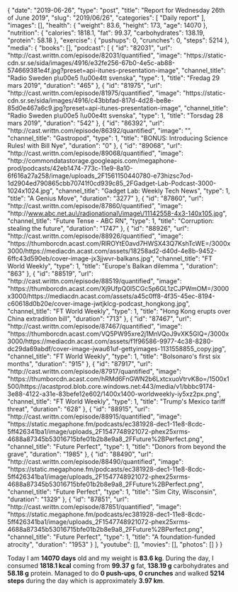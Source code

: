 {
    "date": "2019-06-26",
    "type": "post",
    "title": "Report for Wednesday 26th of June 2019",
    "slug": "2019\/06\/26",
    "categories": [
        "Daily report"
    ],
    "images": [],
    "health": {
        "weight": 83.6,
        "height": 173,
        "age": 14070
    },
    "nutrition": {
        "calories": 1818.1,
        "fat": 99.37,
        "carbohydrates": 138.19,
        "protein": 58.18
    },
    "exercise": {
        "pushups": 0,
        "crunches": 0,
        "steps": 5214
    },
    "media": {
        "books": [],
        "podcast": [
            {
                "id": "82031",
                "url": "http:\/\/cast.writtn.com\/episode\/82031\/quantified",
                "image": "https:\/\/static-cdn.sr.se\/sida\/images\/4916\/e32fe256-67b0-4e5c-ab88-574669381e4f.jpg?preset=api-itunes-presentation-image",
                "channel_title": "Radio Sweden p\u00e5 l\u00e4tt svenska",
                "type": 1,
                "title": "Fredag 29 mars 2019",
                "duration": "465"
            },
            {
                "id": "81975",
                "url": "http:\/\/cast.writtn.com\/episode\/81975\/quantified",
                "image": "https:\/\/static-cdn.sr.se\/sida\/images\/4916\/c43bbfad-817d-4d28-be8e-85d0e467a6c9.jpg?preset=api-itunes-presentation-image",
                "channel_title": "Radio Sweden p\u00e5 l\u00e4tt svenska",
                "type": 1,
                "title": "Torsdag 28 mars 2019",
                "duration": "542"
            },
            {
                "id": "86392",
                "url": "http:\/\/cast.writtn.com\/episode\/86392\/quantified",
                "image": "",
                "channel_title": "Gastropod",
                "type": 1,
                "title": "BONUS: Introducing Science Rules! with Bill Nye",
                "duration": "0"
            },
            {
                "id": "89068",
                "url": "http:\/\/cast.writtn.com\/episode\/89068\/quantified",
                "image": "http:\/\/commondatastorage.googleapis.com\/megaphone-prod\/podcasts\/42eb1474-773c-11e9-8a10-6f616a27a258\/image\/uploads_2F1561150440780-e73hizsc7od-1d2904ed790865cbb70741f0cd939c85_2FGadget-Lab-Podcast-3000-1024x1024.jpg",
                "channel_title": "Gadget Lab: Weekly Tech News",
                "type": 1,
                "title": "A Genius Move",
                "duration": "3277"
            },
            {
                "id": "87860",
                "url": "http:\/\/cast.writtn.com\/episode\/87860\/quantified",
                "image": "http:\/\/www.abc.net.au\/radionational\/image\/11142558-4x3-140x105.jpg",
                "channel_title": "Future Tense - ABC RN",
                "type": 1,
                "title": "Corruption: stealing the future",
                "duration": "1747"
            },
            {
                "id": "88926",
                "url": "http:\/\/cast.writtn.com\/episode\/88926\/quantified",
                "image": "https:\/\/thumborcdn.acast.com\/RlROYtE0avd7HWSX43Q7KshTcWE=\/3000x3000\/https:\/\/mediacdn.acast.com\/assets\/18258ad2-d40d-4e8b-9452-6ffc43d590eb\/cover-image-jx3jjwvr-balkans.jpg",
                "channel_title": "FT World Weekly",
                "type": 1,
                "title": "Europe's Balkan dilemma ",
                "duration": "863"
            },
            {
                "id": "88519",
                "url": "http:\/\/cast.writtn.com\/episode\/88519\/quantified",
                "image": "https:\/\/thumborcdn.acast.com\/Xj9UfpQ0I5CGc5p6GL1zCJPWmOM=\/3000x3000\/https:\/\/mediacdn.acast.com\/assets\/a45c0ff8-4f35-45ec-8194-c60618d0b20e\/cover-image-jwtjklcg-podcast_hongkong.jpg",
                "channel_title": "FT World Weekly",
                "type": 1,
                "title": "Hong Kong erupts over China extradition bill",
                "duration": "713"
            },
            {
                "id": "87467",
                "url": "http:\/\/cast.writtn.com\/episode\/87467\/quantified",
                "image": "https:\/\/thumborcdn.acast.com\/VQ5PW95xre2j1MnVQoJ9vXK5GlQ=\/3000x3000\/https:\/\/mediacdn.acast.com\/assets\/f1f96586-9977-4c38-8280-dc29da69abdf\/cover-image-jwau61uf-gettyimages-1131558855_copy.jpg",
                "channel_title": "FT World Weekly",
                "type": 1,
                "title": "Bolsonaro's first six months",
                "duration": "915"
            },
            {
                "id": "87917",
                "url": "http:\/\/cast.writtn.com\/episode\/87917\/quantified",
                "image": "https:\/\/thumborcdn.acast.com\/hRMd6FnGWN2b6LxtcxuoVtrvK8o=\/1500x1500\/https:\/\/acastprod.blob.core.windows.net:443\/media\/v1\/bbbc9174-3e88-4122-a31e-83befe12e602\/1400x1400-worldweekly-iy5xz2px.png",
                "channel_title": "FT World Weekly",
                "type": 1,
                "title": "Trump's Mexico tariff threat",
                "duration": "628"
            },
            {
                "id": "88915",
                "url": "http:\/\/cast.writtn.com\/episode\/88915\/quantified",
                "image": "https:\/\/static.megaphone.fm\/podcasts\/ec381928-dec1-11e8-8cdc-5ff426341ba1\/image\/uploads_2F1547748921072-phex25xrms-4688a87345b53016715bfe01b2b8e9a8_2FFuture%2BPerfect.png",
                "channel_title": "Future Perfect",
                "type": 1,
                "title": "Donors from beyond the grave",
                "duration": "1985"
            },
            {
                "id": "88490",
                "url": "http:\/\/cast.writtn.com\/episode\/88490\/quantified",
                "image": "https:\/\/static.megaphone.fm\/podcasts\/ec381928-dec1-11e8-8cdc-5ff426341ba1\/image\/uploads_2F1547748921072-phex25xrms-4688a87345b53016715bfe01b2b8e9a8_2FFuture%2BPerfect.png",
                "channel_title": "Future Perfect",
                "type": 1,
                "title": "Sim City, Wisconsin",
                "duration": "1329"
            },
            {
                "id": "87851",
                "url": "http:\/\/cast.writtn.com\/episode\/87851\/quantified",
                "image": "https:\/\/static.megaphone.fm\/podcasts\/ec381928-dec1-11e8-8cdc-5ff426341ba1\/image\/uploads_2F1547748921072-phex25xrms-4688a87345b53016715bfe01b2b8e9a8_2FFuture%2BPerfect.png",
                "channel_title": "Future Perfect",
                "type": 1,
                "title": "A foundation-funded atrocity",
                "duration": "1953"
            }
        ],
        "youtube": [],
        "movies": [],
        "photos": []
    }
}

Today I am <strong>14070 days</strong> old and my weight is <strong>83.6 kg</strong>. During the day, I consumed <strong>1818.1 kcal</strong> coming from <strong>99.37 g</strong> fat, <strong>138.19 g</strong> carbohydrates and <strong>58.18 g</strong> protein. Managed to do <strong>0 push-ups</strong>, <strong>0 crunches</strong> and walked <strong>5214 steps</strong> during the day which is approximately <strong>3.97 km</strong>.